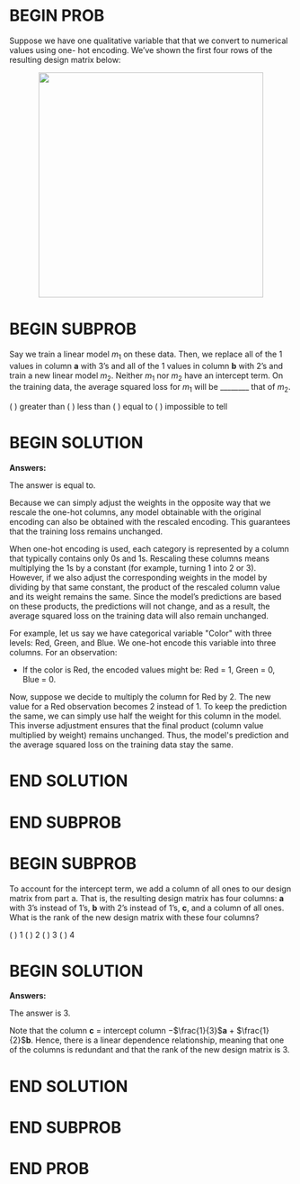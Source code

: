 # BEGIN PROB

Suppose we have one qualitative variable that that we convert to numerical values using one- hot encoding. We’ve shown the first four rows of the resulting design matrix below:

<center><img src='../assets/images/disc10/matrix.png' width=400></center>

# BEGIN SUBPROB

Say we train a linear model $m_1$ on these data. Then, we replace all of the 1 values in column **a** with 3’s and all of the 1 values in column **b** with 2’s and train a new linear model $m_2$. Neither $m_1$ nor $m_2$ have an intercept term. On the training data, the average squared loss for $m_1$ will be ________ that of $m_2$.

( ) greater than
( ) less than
( ) equal to
( ) impossible to tell

# BEGIN SOLUTION

**Answers:**

The answer is equal to. 

Because we can simply adjust the weights in the opposite way that we rescale the one-hot columns, any model obtainable with the original encoding can also be obtained with the rescaled encoding. This guarantees that the training loss remains unchanged.

When one-hot encoding is used, each category is represented by a column that typically contains only 0s and 1s. Rescaling these columns means multiplying the 1s by a constant (for example, turning 1 into 2 or 3). However, if we also adjust the corresponding weights in the model by dividing by that same constant, the product of the rescaled column value and its weight remains the same. Since the model’s predictions are based on these products, the predictions will not change, and as a result, the average squared loss on the training data will also remain unchanged.

For example, let us say we have categorical variable "Color" with three levels: Red, Green, and Blue. We one-hot encode this variable into three columns. For an observation:
- If the color is Red, the encoded values might be: Red = 1, Green = 0, Blue = 0.

Now, suppose we decide to multiply the column for Red by 2. The new value for a Red observation becomes 2 instead of 1. To keep the prediction the same, we can simply use half the weight for this column in the model. This inverse adjustment ensures that the final product (column value multiplied by weight) remains unchanged. Thus, the model's prediction and the average squared loss on the training data stay the same.


# END SOLUTION

# END SUBPROB

# BEGIN SUBPROB

To account for the intercept term, we add a column of all ones to our design matrix from part a. That is, the resulting design matrix has four columns: **a** with 3’s instead of 1’s, **b** with 2’s instead of 1’s, **c**, and a column of all ones. What is the rank of the new design matrix with these four columns?

( ) 1
( ) 2
( ) 3
( ) 4

# BEGIN SOLUTION

**Answers:**

The answer is 3.

Note that the column **c** = intercept column −$\frac{1}{3}$**a** + $\frac{1}{2}$**b**. Hence, there is a linear dependence relationship, meaning that one of the columns is redundant and that the rank of the new design matrix is 3.

# END SOLUTION

# END SUBPROB

# END PROB